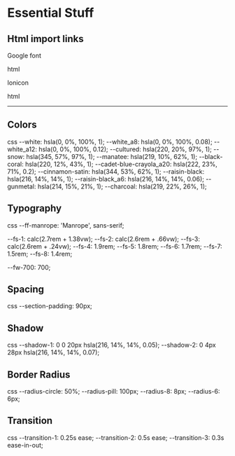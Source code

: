 # Essential Stuff

## Html import links

Google font

 html
<link rel="preconnect" href="https://fonts.googleapis.com">
<link rel="preconnect" href="https://fonts.gstatic.com" crossorigin>
<link href="https://fonts.googleapis.com/css2?family=Manrope:wght@500;700&display=swap" rel="stylesheet">


Ionicon

 html
<script type="module" src="https://unpkg.com/ionicons@5.5.2/dist/ionicons/ionicons.esm.js"></script>
<script nomodule src="https://unpkg.com/ionicons@5.5.2/dist/ionicons/ionicons.js"></script>


---

## Colors

 css
--white: hsla(0, 0%, 100%, 1);
--white_a8: hsla(0, 0%, 100%, 0.08);
--white_a12: hsla(0, 0%, 100%, 0.12);
--cultured: hsla(220, 20%, 97%, 1);
--snow: hsla(345, 57%, 97%, 1);
--manatee: hsla(219, 10%, 62%, 1);
--black-coral: hsla(220, 12%, 43%, 1);
--cadet-blue-crayola_a20: hsla(222, 23%, 71%, 0.2);
--cinnamon-satin: hsla(344, 53%, 62%, 1);
--raisin-black: hsla(216, 14%, 14%, 1);
--raisin-black_a6: hsla(216, 14%, 14%, 0.06);
--gunmetal: hsla(214, 15%, 21%, 1);
--charcoal: hsla(219, 22%, 26%, 1);


## Typography

 css
--ff-manrope: 'Manrope', sans-serif;

--fs-1: calc(2.7rem + 1.38vw);
--fs-2: calc(2.6rem + .66vw);
--fs-3: calc(2.6rem + .24vw);
--fs-4: 1.9rem;
--fs-5: 1.8rem;
--fs-6: 1.7rem;
--fs-7: 1.5rem;
--fs-8: 1.4rem;

--fw-700: 700;


## Spacing

 css
--section-padding: 90px;


## Shadow

 css
--shadow-1: 0 0 20px hsla(216, 14%, 14%, 0.05);
--shadow-2: 0 4px 28px hsla(216, 14%, 14%, 0.07);


## Border Radius

 css
--radius-circle: 50%;
--radius-pill: 100px;
--radius-8: 8px;
--radius-6: 6px;


## Transition

 css
--transition-1: 0.25s ease;
--transition-2: 0.5s ease;
--transition-3: 0.3s ease-in-out;